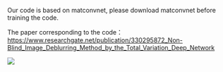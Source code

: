 Our code is based on matconvnet, please download matconvnet before training the code.

The paper corresponding to the code：
https://www.researchgate.net/publication/330295872_Non-Blind_Image_Deblurring_Method_by_the_Total_Variation_Deep_Network

![](https://github.com/zhengjingrena/Non-blind-Image-Deblurring/blob/master/image/%E5%9B%BE3.2.png)
